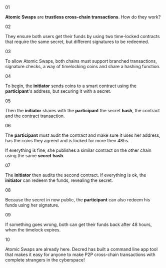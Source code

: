 01

**Atomic** **Swaps** are **trustless cross-chain transactions**. How do they work?

02

They ensure both users get their funds by using two time-locked contracts that require the same secret, but different signatures to be redeemed.

03

To allow Atomic Swaps, both chains must support branched transactions, signature checks, a way of timelocking coins and share a hashing function.

04

To begin, the **initiator** sends coins to a smart contract using the **participant**'s address, but securing it with a secret.

05

Then the **initiator** shares with the **participant** the secret **hash**, the contract and the contract transaction.

06

The **participant** must audit the contract and make sure it uses her address, has the coins they agreed and is locked for more then 48hs. 

If everything is fine, she publishes a similar contract on the other chain using the same **secret** **hash**.

07

The **initiator** then audits the second contract. If everything is ok, the **initiator** can redeem the funds, revealing the secret.

08

Because the secret in now public, the **participant** can also redeem his funds using her signature.

09

If something goes wrong, both can get their funds back after 48 hours, when the timelock expires.

10

Atomic Swaps are already here. Decred has built a command line app tool that makes it easy for anyone to make P2P cross-chain transactions with complete strangers in the cyberspace!
